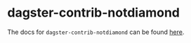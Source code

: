 # dagster-contrib-notdiamond

The docs for `dagster-contrib-notdiamond` can be found
[here](https://docs.dagster.io/_apidocs/libraries/dagster-notdiamond).
